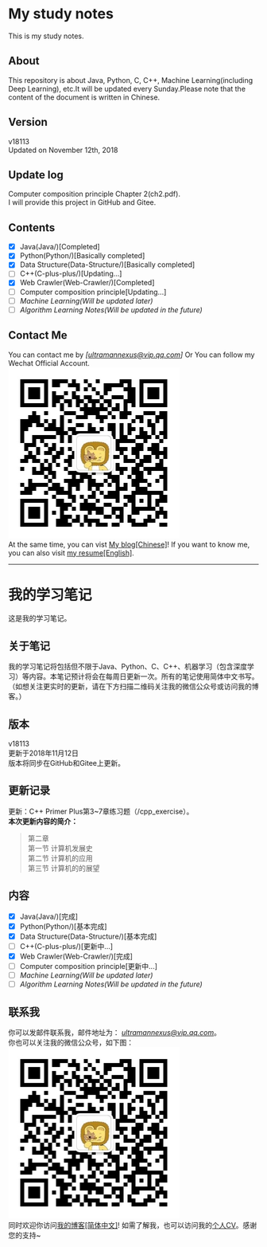 ﻿# My study notes
This is my study notes.
## About
This repository is about Java, Python, C, C++, Machine Learning(including Deep Learning), etc.It will be updated every Sunday.Please note that the content of the document is written in Chinese.
## Version
v18113<br>
Updated on November 12th, 2018
## Update log
Computer composition principle Chapter 2(ch2.pdf).<br>
I will provide this project in GitHub and Gitee.

## Contents 

 - [x] Java(Java/)[Completed]
 - [x]  Python(Python/)[Basically completed]
 - [x] Data Structure(Data-Structure/)[Basically completed]
 - [ ] C++(C-plus-plus/)[Updating...]
 - [x]  Web Crawler(Web-Crawler/)[Completed]
 - [ ] Computer composition principle[Updating...]
 - [ ]  *Machine Learning(Will be updated later)*
 - [ ]  *Algorithm Learning Notes(Will be updated in the future)*

## Contact Me
You can contact me by *[ultramannexus@vip.qq.com]*
Or You can follow my Wechat Official Account.
![](https://github.com/dqhplhzz2008/dqhplhzz2008.github.io/raw/master/weixingongzhonghao.jpg)  <br>
At the same time, you can vist [My blog[Chinese]](http://www.yushuai.me)!
If you want to know me, you can also visit [my resume\[English\]](https://gitpages.yushuai.me/cv/index_en.html). 

------------------------------------------------------

# 我的学习笔记
这是我的学习笔记。
## 关于笔记
我的学习笔记将包括但不限于Java、Python、C、C++、机器学习（包含深度学习）等内容。本笔记预计将会在每周日更新一次。所有的笔记使用简体中文书写。（如想关注更实时的更新，请在下方扫描二维码关注我的微信公众号或访问我的博客。）
## 版本
v18113<br>
更新于2018年11月12日<br>
版本将同步在GitHub和Gitee上更新。

## 更新记录
更新：C++ Primer Plus第3~7章练习题（/cpp_exercise）。<br>
**本次更新内容的简介：**
> 第二章 <br>
> 第一节 计算机发展史<br>
> 第二节 计算机的应用<br>
> 第三节 计算机的的展望<br>

## 内容
 - [x] Java(Java/)[完成]
 - [x]  Python(Python/)[基本完成]
 - [x] Data Structure(Data-Structure/)[基本完成]
 - [ ] C++(C-plus-plus/)[更新中...]
 - [x]  Web Crawler(Web-Crawler/)[完成]
 - [ ] Computer composition principle[更新中...]
 - [ ]  *Machine Learning(Will be updated later)*
 - [ ]  *Algorithm Learning Notes(Will be updated in the future)*

## 联系我
你可以发邮件联系我，邮件地址为： *ultramannexus@vip.qq.com*。<br>
你也可以关注我的微信公众号，如下图：
![](https://github.com/dqhplhzz2008/dqhplhzz2008.github.io/raw/master/weixingongzhonghao.jpg)  <br>
同时欢迎你访问[我的博客[简体中文]](http://www.yushuai.me)!
如需了解我，也可以访问我的[个人CV](https://gitpages.yushuai.me/cv/index.html)。感谢您的支持~
